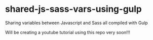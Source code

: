 # shared-js-sass-vars-using-gulp
Sharing variables between Javascript and Sass all compiled with Gulp

Will be creating a youtube tutorial using this repo very soon!!!
